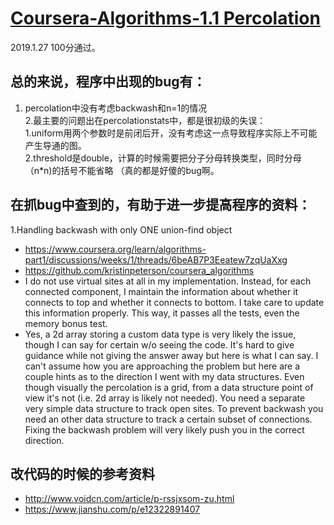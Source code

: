 # [Coursera-Algorithms-1.1 Percolation](https://www.coursera.org/learn/algorithms-part1/programming/Lhp5z/percolation)

2019.1.27 100分通过。

## 总的来说，程序中出现的bug有：

1. percolation中没有考虑backwash和n=1的情况  
2.最主要的问题出在percolationstats中，都是很初级的失误：  
  1.uniform用两个参数时是前闭后开，没有考虑这一点导致程序实际上不可能产生导通的图。  
  2.threshold是double，计算的时候需要把分子分母转换类型，同时分母（n*n)的括号不能省略  （真的都是好傻的bug啊。
  
## 在抓bug中查到的，有助于进一步提高程序的资料：

1.Handling backwash with only ONE union-find object  
  * https://www.coursera.org/learn/algorithms-part1/discussions/weeks/1/threads/6beAB7P3Eeatew7zqUaXxg  
  * https://github.com/kristinpeterson/coursera_algorithms
  * I do not use virtual sites at all in my implementation. Instead, for each connected component, I maintain the information about whether it connects to top and whether it connects to bottom. I take care to update this information properly. This way, it passes all the tests, even the memory bonus test.  
  * Yes, a 2d array storing a custom data type is very likely the issue, though I can say for certain w/o seeing the code.    It's hard to give guidance while not giving the answer away but here is what I can say. I can't assume how you are approaching the problem but here are a couple hints as to the direction I went with my data structures.    Even though visually the percolation is a grid, from a data structure point of view it's not (i.e. 2d array is likely not needed).    You need a separate very simple data structure to track open sites.    To prevent backwash you need an other data structure to track a certain subset of connections. Fixing the backwash problem will very likely push you in the correct direction.  
  
 ## 改代码的时候的参考资料
  
  * http://www.voidcn.com/article/p-rssjxsom-zu.html
  * https://www.jianshu.com/p/e12322891407
 
